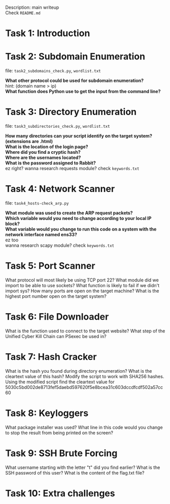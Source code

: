 Description: main writeup   
Check `README.md`  

# Task 1: Introduction 
# Task 2: Subdomain Enumeration 
file: `task2_subdomains_check.py`, `wordlist.txt`  
    
**What other protocol could be used for subdomain enumeration?**   
hint: (domain name > ip)   
**What function does Python use to get the input from the command line?**   
# Task 3: Directory Enumeration 
file: `task3_subdirectories_check.py`, `wordlist.txt`  
   
**How many directories can your script identify on the target system? (extensions are .html)**   
**What is the location of the login page?**   
**Where did you find a cryptic hash?**   
**Where are the usernames located?**   
**What is the password assigned to Rabbit?**   
ez right?
wanna research requests module? check `keywords.txt`
# Task 4: Network Scanner
file: `task4_hosts-check_arp.py`   
   
**What module was used to create the ARP request packets?**   
**Which variable would you need to change according to your local IP block?**    
**What variable would you change to run this code on a system with the network interface named ens33?**   
ez too      
wanna research scapy module? check `keywords.txt`  
# Task 5: Port Scanner


What protocol will most likely be using TCP port 22?
What module did we import to be able to use sockets? 
What function is likely to fail if we didn't import sys? 
How many ports are open on the target machine?
What is the highest port number open on the target system?

# Task 6: File Downloader

 What is the function used to connect to the target website? 
 What step of the Unified Cyber Kill Chain can PSexec be used in?
# Task 7: Hash Cracker 
 What is the hash you found during directory enumeration?
 What is the cleartext value of this hash?
 Modify the script to work with SHA256 hashes. 
 Using the modified script find the cleartext value for 5030c5bd002de8713fef5daebd597620f5e8bcea31c603dccdfcdf502a57cc60
# Task 8: Keyloggers
What package installer was used? 
 What line in this code would you change to stop the result from being printed on the screen?
# Task 9: SSH Brute Forcing
 What username starting with the letter "t" did you find earlier?
 What is the SSH password of this user?
 What is the content of the flag.txt file? 
# Task 10: Extra challenges 

